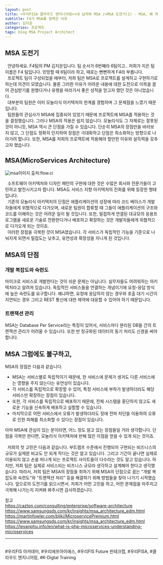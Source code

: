 ```yaml
---
layout: post
title: <우리FISA 클라우드 엔지니어링><네 남자와 MSA />MSA 도전기(1) - MSA, 왜 하려는 건데?
subtitle: F4가 MSA를 점찍은 이유
author: 김지운
categories: 프로젝트
tags: blog MSA Project Architect
---
```


## MSA 도전기

&nbsp;&nbsp;안녕하세요. F4팀의 PM 김지운입니다. 팀 순서가 6번째라 6팀이고.. 저희가 지은 팀 이름은 F4 팀입니다. 민망할 때 6팀이라 하고, 때로는 뻔뻔하게 F4라 부릅니다.
<br>
&nbsp;&nbsp;프로젝트 팀이 구성되었을 때부터, 저희 팀은 MSA로 프로젝트를 설계하고 구현하기로 하는데 의견이 모였습니다. 물론 그러한 이유가 어려운 내용에 대한 도전으로 이목을 끌어 관심받기를 원했다거나 유행을 따라가서 좋은 성적을 얻고자 했던 것은 아니었습니다.
<br>
&nbsp;&nbsp;대부분의 팀원은 이미 모놀리식 아키텍처의 한계를 경험하며 그 문제점을 느꼈기 때문입니다.
<br>
&nbsp;&nbsp;팀원들의 관심사가 MSA에 집중되어 있었기 때문에 프로젝트에 MSA를 적용하는 것을 결정했습니다. 그러나 MSA의 적용은 쉽지 않습니다. 모놀리식도 그 자체로는 잘못된 것이 아니듯, MSA 역시 큰 단점을 가질 수 있습니다. 단순히 MSA의 장점만을 바라보지 않고, 그 단점도 정확히 인지하여 장점은 극대화하고 단점은 최소화하는 방향으로 나아가려 합니다. 또한, MSA를 저희의 프로젝트에 적용해야 할만한 이유와 설득력을 갖추고자 했습니다.

## MSA(MicroServices Architecture)

![msa](https://github.com/Jimoou/Coding-Test/assets/109801772/b1480687-38d8-491e-aeaa-c032b459638c)이미지 출처:flow.ci

&nbsp;&nbsp;소프트웨어 아키텍처와 디자인 패턴의 구현에 대한 것은 수많은 회사와 전문가들이 고민하고 발전시키고자 합니다. MSA도 서비스 지향 아키텍처의 진화를 위해 등장한 형태입니다.
<br>
&nbsp;&nbsp;기존의 모놀리식 아키텍처의 단점은 애플리케이션의 성장에 따라 코드 베이스가 개발자들에게 위협적으로 다가오며, 새로운 팀원이 합류할 때 그들이 애플리케이션의 구조와 코드를 이해하는 것은 어려운 일이 될 것입니다. 또한, 밀접하게 연결된 대규모의 응용프로그램을 새로운 기술로 전환한다거나 배포하고 확장하는 것은 개발자들에게 위협적으로 다가오게 되는 것이죠.
<br>
&nbsp;&nbsp;이러한 장점을 극복한 것이 MSA였습니다. 각 서비스가 독립적인 기능을 기준으로 나눠지게 되면서 밀접도는 낮추고, 유연성과 확장성을 지니게 된 것입니다.

## MSA의 단점

### 개발 복잡도와 숙련도

마이크로 서비스로 개발한다는 것이 쉬운 문제는 아닙니다. 실무자들도 어려워하는 아키텍처라고 알려져 있습니다. 독립적인 서비스들을 연결하는 개념이기에 요청-응답 방식에 높은 숙련도를 요구합니다. 왜냐하면, 요청에 응답하지 않는 경우와 호출 대기 시간이 지연되는 경우 그리고 REST 통신에 대한 제약에 대응할 수 있어야 하기 때문입니다.

### 트랜잭션 관리

MSA는 Database Per Service라는 특징이 있어서, 서비스마다 분리된 DB들 간의 트랜잭션 관리가 어려울 수 있습니다. 또한 반 정규화된 데이터의 동기 처리도 신경을 써야 합니다.

## MSA 그럼에도 불구하고,

MSA의 장점은 다음과 같습니다.

- MSA는 서비스별로 독립적이기 때문에, 한 서비스에 문제가 생겨도 다른 서비스에는 영향을 주지 않는다는 유연성이 있습니다.
- 각 서비스를 독립적으로 확장할 수 있어, 특정 서비스에 부하가 발생하더라도 해당 서비스만 확장하는 장점이 있습니다.
- 또한, 각 서비스를 독립적으로 배포하기 때문에, 전체 시스템을 중단하지 않고도 새로운 기능을 신속하게 배포하고 실험할 수 있습니다.
- 마지막으로 어떤 서비스에서 오류가 발생하더라도 장애 전파 차단을 이용하여 오류로 인한 피해를 최소화할 수 있다는 장점이 있습니다.

아마 MSA에 관심이 있는 분이라면, 어느 정도 알고 있는 장점들일 거라 생각합니다. 단점을 극복만 한다면, 모놀리식 아키텍처에 반해 많은 이점을 얻을 수 있게 되는 것이죠.  
<br>
&nbsp;&nbsp;저희의 첫 고민은 다음과 같습니다. 부트캠프 수준에서 진행되어 구현되는 비즈니스의 규모가 실제완 비교도 안 되게 작다는 것은 알고 있습니다. 그리고 기간이 끝나면 실제로 이용되지 않고 손을 떠나게 되는 프로젝트 사이트들이 다수라는 것도 알고 있습니다. 하지만, 저희 팀은 실제로 서비스되는 비즈니스 규모라 생각하고 설계해야 한다고 생각했습니다.
따라서, 저희 팀은 MSA의 장점을 취하기 위해 MSA의 단점으로 꼽는 "개발 복잡도와 숙련도"와 "트랜잭션 처리" 등을 해결하기 위해 방법들을 찾아 나가기 시작했습니다. 앞으로의 도전기를 읽으시면서. 저희가 어떤 고민을 하고, 어떤 문제점을 마주치고 극복해 나가는지 지켜봐 봐주시면 감사하겠습니다.
<br>

참고  
<a href="https://cazton.com/consulting/enterprise/software-architecture" alt="">https://cazton.com/consulting/enterprise/software-architecture</a>
<a href="https://www.samsungsds.com/kr/insights/msa_architecture_edm.html" alt="">https://www.samsungsds.com/kr/insights/msa_architecture_edm.html</a>
<a href="https://martinfowler.com/bliki/MicroservicePremium.html" alt="">https://martinfowler.com/bliki/MicroservicePremium.html</a>
<a href="https://www.samsungsds.com/kr/insights/msa_architecture_edm.html" alt="">https://www.samsungsds.com/kr/insights/msa_architecture_edm.html</a>
<a herf="https://levanphu.info/en/what-is-php-microservices-understanding-microservices" alt="">https://levanphu.info/en/what-is-php-microservices-understanding-microservices</a>

<hr/>
<br> #우리FIS 아카데미, #우리에프아이에스, #우리FIS Future 핀테크랩, #우리FISA, #클라우드 엔지니어링, #K-Digtal Training

